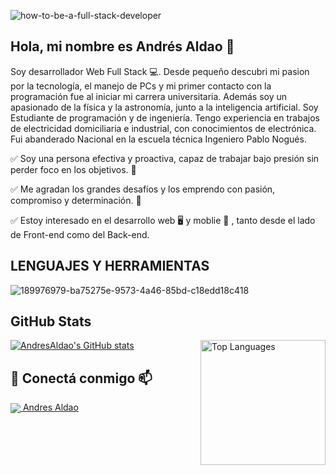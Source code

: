 
![how-to-be-a-full-stack-developer](https://user-images.githubusercontent.com/107947659/200341370-3464276c-b416-442d-ba2b-da8864722a9b.jpg)

Hola, mi nombre es Andrés Aldao 👋
--------------------------------------------------------------------------------------------------------------------------

Soy desarrollador Web Full Stack 💻. Desde pequeño descubri mi pasion por la tecnología, el manejo de PCs y mi primer 
contacto con la programación fue al iniciar mi carrera universitaria. Además soy un apasionado de la física y la astronomía, 
junto a la inteligencia artificial.
Soy Estudiante de programación y de ingeniería. Tengo experiencia en trabajos de electricidad domiciliaria e industrial,
con conocimientos de electrónica. Fui abanderado Nacional en la escuela técnica Ingeniero Pablo Nogués.

✅ Soy una persona efectiva y proactiva, capaz de trabajar bajo presión sin perder foco en los objetivos. 🚀

✅ Me agradan los grandes desafíos y los emprendo con pasión, compromiso y determinación. 🚀

✅ Estoy interesado en el desarrollo web 🖥️ y moblie 📱 , tanto desde el lado de Front-end como del Back-end.



LENGUAJES Y HERRAMIENTAS
-------------------------------------------------------------------------------------------------------------------------
![189976979-ba75275e-9573-4a46-85bd-c18edd18c418](https://user-images.githubusercontent.com/107947659/200339464-3f3aa96a-ed99-40f9-87d2-9f9ab37fb172.png)

GitHub Stats
-------------------------------------------------------------------------------------------------------------------------
[![AndresAldao's GitHub stats](https://github-readme-stats.vercel.app/api?username=AndresAldao)](https://github.com/anuraghazra/github-readme-stats)
 <a href="https://github.com/AndresAldao" >
    <img height="200em" align="right"  src="https://github-readme-stats.vercel.app/api/top-langs/?username=AndresAldao&locale=es&custom_title=Top%20%Languages&layout=compact&theme=github_dark" alt="Top Languages" />
    </a>


🤝 Conectá conmigo 📫
-------------------------------------------------------------------------------------------------------------------------
<p align="start">
    </a><a href="https://www.linkedin.com/in/andres-aldao-50804b183/"><img align="center" src="https://user-images.githubusercontent.com/76783198/182481396-19c89e94-f3ba-4e33-9df4-f5b7a094cf8f.svg"/>
     Andres Aldao
    </a>
<p/>
